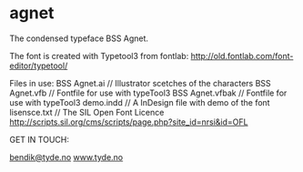 # agnet
The condensed typeface BSS Agnet.

The font is created with Typetool3 from fontlab:
http://old.fontlab.com/font-editor/typetool/

Files in use:
BSS Agnet.ai     // Illustrator scetches of the characters
BSS Agnet.vfb    // Fontfile for use with typeTool3
BSS Agnet.vfbak  // Fontfile for use with typeTool3
demo.indd        // A InDesign file with demo of the font
lisensce.txt       // The SIL Open Font Licence http://scripts.sil.org/cms/scripts/page.php?site_id=nrsi&id=OFL

GET IN TOUCH:

bendik@tyde.no
www.tyde.no